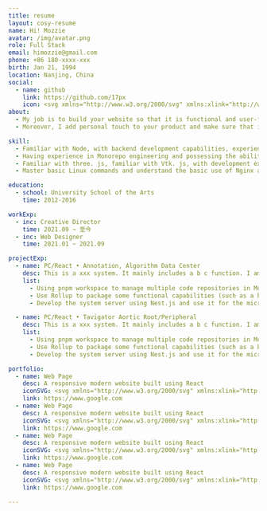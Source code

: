```yaml
---
title: resume
layout: cosy-resume
name: Hi! Mozzie
avatar: /img/avatar.png
role: Full Stack
email: himozzie@gmail.com
phone: +86 180-xxxx-xxx
birth: Jan 21, 1994
location: Nanjing, China
social:
  - name: github
    link: https://github.com/17px
    icon: <svg xmlns="http://www.w3.org/2000/svg" xmlns:xlink="http://www.w3.org/1999/xlink" viewBox="0 0 24 24"><path d="M9 19c-4.3 1.4-4.3-2.5-6-3m12 5v-3.5c0-1 .1-1.4-.5-2c2.8-.3 5.5-1.4 5.5-6a4.6 4.6 0 0 0-1.3-3.2a4.2 4.2 0 0 0-.1-3.2s-1.1-.3-3.5 1.3a12.3 12.3 0 0 0-6.2 0C6.5 2.8 5.4 3.1 5.4 3.1a4.2 4.2 0 0 0-.1 3.2A4.6 4.6 0 0 0 4 9.5c0 4.6 2.7 5.7 5.5 6c-.6.6-.6 1.2-.5 2V21" fill="none" stroke="currentColor" stroke-width="2" stroke-linecap="round" stroke-linejoin="round"></path></svg>
about:
  - My job is to build your website so that it is functional and user-friendly but at the same time attractive. 
  - Moreover, I add personal touch to your product and make sure that is eye-catching and easy to use. My aim is to bring across your message and identity in the most creative way. I created web design for many famous brand companies.

skill:
  - Familiar with Node, with backend development capabilities, experience in individual application projects such as SpringBoot, Egg, Koa2, and Midway, and experience in Nestjs microservice application projects
  - Having experience in Monorepo engineering and possessing the ability to separate the front and rear ends of a single unit and apply DevOps
  - Familiar with three. js, familiar with Vtk. js, with development experience in medical 3D front-end and graphics related fields
  - Master basic Linux commands and understand the basic use of Nginx and Docker

education:
  - school: University School of the Arts
    time: 2012-2016

workExp:
  - inc: Creative Director
    time: 2021.09 ~ 至今
  - inc: Web Designer
    time: 2021.01 ~ 2021.09

projectExp:
  - name: PC/React • Annotation, Algorithm Data Center
    desc: This is a xxx system. It mainly includes a b c function. I am mainly responsible for the development and maintenance of the x, y, and z modules.
    list:
      - Using pnpm workspace to manage multiple code repositories in Monorepo, supporting the coexistence of multiple frameworks, and sharing common component libraries and capabilities
      - Use Rollup to package some functional capabilities (such as a b) on your own, which can be used for both browsers and node.js to achieve code isomorphism
      - Develop the system server using Nest.js and use it for the microservice system of the project

  - name: PC/React • Tavigator Aortic Root/Peripheral
    desc: This is a xxx system. It mainly includes a b c function. I am mainly responsible for the development and maintenance of the x, y, and z modules.
    list:
      - Using pnpm workspace to manage multiple code repositories in Monorepo, supporting the coexistence of multiple frameworks, and sharing common component libraries and capabilities
      - Use Rollup to package some functional capabilities (such as a b) on your own, which can be used for both browsers and node.js to achieve code isomorphism
      - Develop the system server using Nest.js and use it for the microservice system of the project

portfolio:
  - name: Web Page
    desc: A responsive modern website built using React
    iconSVG: <svg xmlns="http://www.w3.org/2000/svg" xmlns:xlink="http://www.w3.org/1999/xlink" viewBox="0 0 32 32"><path d="M29.976 15.783l-2-9a1 1 0 0 0-.421-.615l-6-4A1 1 0 0 0 21 2H11a1 1 0 0 0-.555.168l-6 4a1 1 0 0 0-.421.615l-2 9a1.002 1.002 0 0 0 .018.504l3 10a1 1 0 0 0 .67.671l10 3h.006a.979.979 0 0 0 .564 0h.005l10-3a1 1 0 0 0 .671-.67l3-10a1.002 1.002 0 0 0 .018-.505zm-19.05.833l-3.91-7.819l7.282 2.648zM16 12.497L19.589 18H12.41zM19.382 20L16 26.764L12.618 20zm-1.68-8.555l7.281-2.648l-3.91 7.82zm.488-2.305l3.096-4.747l3.515 2.343zM16 8.836L12.846 4h6.308zm-2.19.304L7.2 6.736l3.514-2.343zm-4.844 8.03l-4.802-1.801l1.201-5.402zm5.104 10.207l-6.502-1.95l3.128-4.798zm7.233-6.748l3.129 4.797l-6.502 1.951zm5.332-10.662l1.2 5.402l-4.802 1.8zM4.537 17.645l4.595 1.722l-2.793 4.283zm21.124 6.005l-2.793-4.283l4.595-1.722z" fill="currentColor"></path></svg>
    link: https://www.google.com
  - name: Web Page
    desc: A responsive modern website built using React
    iconSVG: <svg xmlns="http://www.w3.org/2000/svg" xmlns:xlink="http://www.w3.org/1999/xlink" viewBox="0 0 32 32"><path d="M30.415 16.513l-7.927-7.927a2.001 2.001 0 0 0-2.83 0L5.622 22.624a2.002 2.002 0 0 0 0 2.83L10.166 30h9.591l10.658-10.659a2.001 2.001 0 0 0 0-2.828zM18.929 28h-7.934l-3.96-3.962l6.312-6.312l7.928 7.928zm3.76-3.76l-7.928-7.928L21.074 10l7.927 7.927z" fill="currentColor"></path><path d="M11 12H8V2h3a3.003 3.003 0 0 1 3 3v4a3.003 3.003 0 0 1-3 3zm-1-2h1a1 1 0 0 0 1-1V5a1 1 0 0 0-1-1h-1z" fill="currentColor"></path><path d="M4 2H0v2h4v2H1v2h3v2H0v2h4a2.003 2.003 0 0 0 2-2V4a2.002 2.002 0 0 0-2-2z" fill="currentColor"></path></svg>
    link: https://www.google.com
  - name: Web Page
    desc: A responsive modern website built using React
    iconSVG: <svg xmlns="http://www.w3.org/2000/svg" xmlns:xlink="http://www.w3.org/1999/xlink" viewBox="0 0 32 32"><path d="M16 30a14 14 0 1 1 14-14a14.016 14.016 0 0 1-14 14zm0-26a12 12 0 1 0 12 12A12.014 12.014 0 0 0 16 4z" fill="currentColor"></path><path d="M15 7h2v7h-2z" fill="currentColor"></path><path d="M7 15h7v2H7z" fill="currentColor"></path><path d="M15 18h2v7h-2z" fill="currentColor"></path><path d="M18 15h7v2h-7z" fill="currentColor"></path></svg>
    link: https://www.google.com
  - name: Web Page
    desc: A responsive modern website built using React
    iconSVG: <svg xmlns="http://www.w3.org/2000/svg" xmlns:xlink="http://www.w3.org/1999/xlink" viewBox="0 0 32 32"><path d="M9.5 8h10.6a5 5 0 1 0 0-2H9.5a5.5 5.5 0 0 0 0 11h11a3.5 3.5 0 0 1 0 7h-8.6a5 5 0 1 0 0 2h8.6a5.5 5.5 0 0 0 0-11h-11a3.5 3.5 0 0 1 0-7zM25 4a3 3 0 1 1-3 3a3 3 0 0 1 3-3zM7 28a3 3 0 1 1 3-3a3 3 0 0 1-3 3z" fill="currentColor"></path></svg>
    link: https://www.google.com
    
---
```

